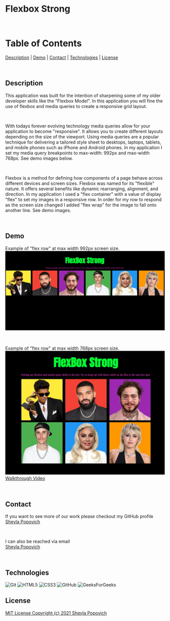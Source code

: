 # **Flexbox Strong**
<br>


# **Table of Contents**
[Description](#description) |
[Demo](#demo) |
[Contact](#contact) |
[Technologies](#technologies) |
[License](#license)

<br>

## **Description**
This application was built for the intention of sharpening some of my older developer skills like the "Flexbox Model". In this application you will fine the use of flexbox and media queries to create a responsive grid layout.

<br>

With todays forever evolving technology media queries allow for your application to become "responsive". It allows you to create different layouts depending on the size of the viewport. Using media queries are a popular technique for delivering a tailored style sheet to desktops, laptops, tablets, and mobile phones such as iPhone and Android phones. In my application I set my media query breakpoints to max-width: 992px and max-width 768px. See demo images below.

<br>


 Flexbox is a method for defining how components of a page behave across different devices and screen sizes. Flexbox was named for its "flexible" nature. It offers several benefits like dynamic rearranging, alignment, and direction. In my application I used a "flex container" with a value of display "flex" to set my images in a responsive row. In order for my row to respond as the screen size changed I added "flex wrap" for the image to fall onto another line. See demo images.



<br>

## **Demo**
 Example of "flex row" at max width 992px screen size.
![demo_pic](Images\demo-full-pg.jpg)
<br>

<br>

Example of "flex row" at max width 768px screen size.
![demo_pic](Images\demo-half-pg.jpg)
[Walkthrough Video](https://drive.google.com/file/d/1XTwZkhV7pLR4Y3hKoevxNGclxcKsGjWJ/view?usp=sharing)

<br>

## **Contact**

If you want to see more of our work please checkout my GitHub profile<br>
[Sheyla Popovich](https://github.com/SheylaPopovich) 

<br>

I can also be reached via email<br>
[Sheyla Popovich](mailto:sheylapopovich@gmail.com) 

<br>

## **Technologies**
![Git](https://img.shields.io/badge/git-%23F05033.svg?style=for-the-badge&logo=git&logoColor=white)
![HTML5](https://img.shields.io/badge/html5-%23E34F26.svg?style=for-the-badge&logo=html5&logoColor=white)
![CSS3](https://img.shields.io/badge/css3-%231572B6.svg?style=for-the-badge&logo=css3&logoColor=white)
![GitHub](https://img.shields.io/badge/github-%23121011.svg?style=for-the-badge&logo=github&logoColor=white)
![GeeksForGeeks](https://img.shields.io/badge/GeeksforGeeks-gray?style=for-the-badge&logo=geeksforgeeks&logoColor=35914c)

## **License**

[MIT License Copyright (c) 2021 Sheyla Popovich](LICENSE)
